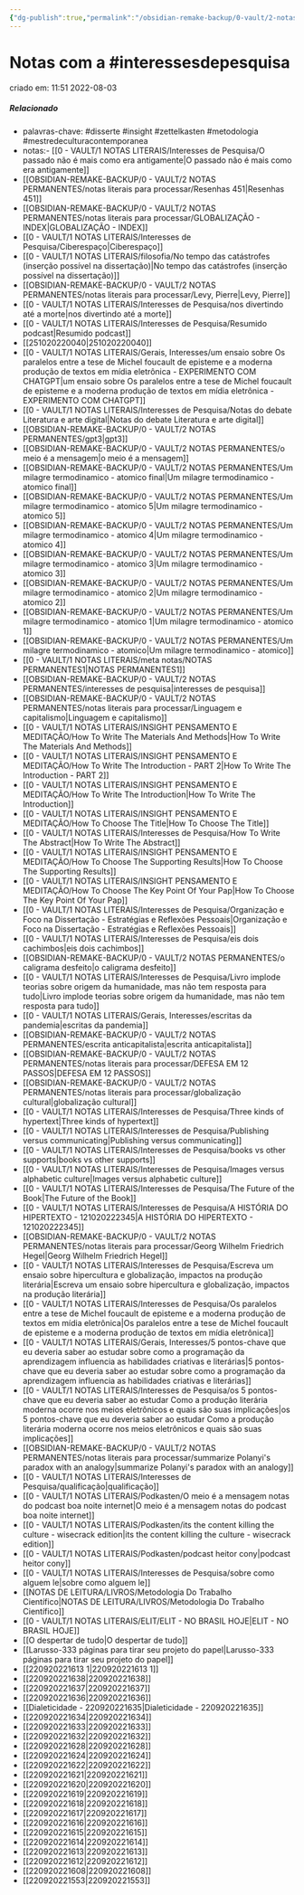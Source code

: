 ```yaml
---
{"dg-publish":true,"permalink":"/obsidian-remake-backup/0-vault/2-notas-permanentes/interesses-de-pesquisa/","tags":["permanente","interessesdepesquisa","disserte","insight","zettelkasten","metodologia","mestredeculturacontemporanea"],"dgHomeLink":true,"dgShowLocalGraph":true,"dgShowFileTree":true,"dgEnableSearch":true,"noteIcon":""}
---
```


# Notas com a #interessesdepesquisa
criado em: 11:51 2022-08-03

##### Relacionado
- palavras-chave: #disserte #insight #zettelkasten #metodologia #mestredeculturacontemporanea 
- notas:- [[0 - VAULT/1 NOTAS LITERAIS/Interesses de Pesquisa/O passado não é mais como era antigamente\|O passado não é mais como era antigamente]]
- [[OBSIDIAN-REMAKE-BACKUP/0 - VAULT/2 NOTAS PERMANENTES/notas literais para processar/Resenhas 451\|Resenhas 451]]
- [[OBSIDIAN-REMAKE-BACKUP/0 - VAULT/2 NOTAS PERMANENTES/notas literais para processar/GLOBALIZAÇÃO - INDEX\|GLOBALIZAÇÃO - INDEX]]
- [[0 - VAULT/1 NOTAS LITERAIS/Interesses de Pesquisa/Ciberespaço\|Ciberespaço]]
- [[0 - VAULT/1 NOTAS LITERAIS/filosofia/No tempo das catástrofes (inserção possível na dissertação)\|No tempo das catástrofes (inserção possível na dissertação)]]
- [[OBSIDIAN-REMAKE-BACKUP/0 - VAULT/2 NOTAS PERMANENTES/notas literais para processar/Levy, Pierre\|Levy, Pierre]]
- [[0 - VAULT/1 NOTAS LITERAIS/Interesses de Pesquisa/nos divertindo até a morte\|nos divertindo até a morte]]
- [[0 - VAULT/1 NOTAS LITERAIS/Interesses de Pesquisa/Resumido podcast\|Resumido podcast]]
- [[251020220040\|251020220040]]
- [[0 - VAULT/1 NOTAS LITERAIS/Gerais, Interesses/um ensaio sobre Os paralelos entre a tese de Michel foucault de episteme e a moderna produção de textos em mídia eletrônica - EXPERIMENTO COM CHATGPT\|um ensaio sobre Os paralelos entre a tese de Michel foucault de episteme e a moderna produção de textos em mídia eletrônica - EXPERIMENTO COM CHATGPT]]
- [[0 - VAULT/1 NOTAS LITERAIS/Interesses de Pesquisa/Notas do debate Literatura e arte digital\|Notas do debate Literatura e arte digital]]
- [[OBSIDIAN-REMAKE-BACKUP/0 - VAULT/2 NOTAS PERMANENTES/gpt3\|gpt3]]
- [[OBSIDIAN-REMAKE-BACKUP/0 - VAULT/2 NOTAS PERMANENTES/o meio é a mensagem\|o meio é a mensagem]]
- [[OBSIDIAN-REMAKE-BACKUP/0 - VAULT/2 NOTAS PERMANENTES/Um milagre termodinamico - atomico final\|Um milagre termodinamico - atomico final]]
- [[OBSIDIAN-REMAKE-BACKUP/0 - VAULT/2 NOTAS PERMANENTES/Um milagre termodinamico - atomico 5\|Um milagre termodinamico - atomico 5]]
- [[OBSIDIAN-REMAKE-BACKUP/0 - VAULT/2 NOTAS PERMANENTES/Um milagre termodinamico - atomico 4\|Um milagre termodinamico - atomico 4]]
- [[OBSIDIAN-REMAKE-BACKUP/0 - VAULT/2 NOTAS PERMANENTES/Um milagre termodinamico - atomico 3\|Um milagre termodinamico - atomico 3]]
- [[OBSIDIAN-REMAKE-BACKUP/0 - VAULT/2 NOTAS PERMANENTES/Um milagre termodinamico - atomico 2\|Um milagre termodinamico - atomico 2]]
- [[OBSIDIAN-REMAKE-BACKUP/0 - VAULT/2 NOTAS PERMANENTES/Um milagre termodinamico - atomico 1\|Um milagre termodinamico - atomico 1]]
- [[OBSIDIAN-REMAKE-BACKUP/0 - VAULT/2 NOTAS PERMANENTES/Um milagre termodinamico - atomico\|Um milagre termodinamico - atomico]]
- [[0 - VAULT/1 NOTAS LITERAIS/meta notas/NOTAS PERMANENTES1\|NOTAS PERMANENTES1]]
- [[OBSIDIAN-REMAKE-BACKUP/0 - VAULT/2 NOTAS PERMANENTES/interesses de pesquisa\|interesses de pesquisa]]
- [[OBSIDIAN-REMAKE-BACKUP/0 - VAULT/2 NOTAS PERMANENTES/notas literais para processar/Linguagem e capitalismo\|Linguagem e capitalismo]]
- [[0 - VAULT/1 NOTAS LITERAIS/INSIGHT PENSAMENTO E MEDITAÇÃO/How To Write The Materials And Methods\|How To Write The Materials And Methods]]
- [[0 - VAULT/1 NOTAS LITERAIS/INSIGHT PENSAMENTO E MEDITAÇÃO/How To Write The Introduction - PART 2\|How To Write The Introduction - PART 2]]
- [[0 - VAULT/1 NOTAS LITERAIS/INSIGHT PENSAMENTO E MEDITAÇÃO/How To Write The Introduction\|How To Write The Introduction]]
- [[0 - VAULT/1 NOTAS LITERAIS/INSIGHT PENSAMENTO E MEDITAÇÃO/How To Choose The Title\|How To Choose The Title]]
- [[0 - VAULT/1 NOTAS LITERAIS/Interesses de Pesquisa/How To Write The Abstract\|How To Write The Abstract]]
- [[0 - VAULT/1 NOTAS LITERAIS/INSIGHT PENSAMENTO E MEDITAÇÃO/How To Choose The Supporting Results\|How To Choose The Supporting Results]]
- [[0 - VAULT/1 NOTAS LITERAIS/INSIGHT PENSAMENTO E MEDITAÇÃO/How To Choose The Key Point Of Your Pap\|How To Choose The Key Point Of Your Pap]]
- [[0 - VAULT/1 NOTAS LITERAIS/Interesses de Pesquisa/Organização e Foco na Dissertação - Estratégias e Reflexões Pessoais\|Organização e Foco na Dissertação - Estratégias e Reflexões Pessoais]]
- [[0 - VAULT/1 NOTAS LITERAIS/Interesses de Pesquisa/eis dois cachimbos\|eis dois cachimbos]]
- [[OBSIDIAN-REMAKE-BACKUP/0 - VAULT/2 NOTAS PERMANENTES/o caligrama desfeito\|o caligrama desfeito]]
- [[0 - VAULT/1 NOTAS LITERAIS/Interesses de Pesquisa/Livro implode teorias sobre origem da humanidade, mas não tem resposta para tudo\|Livro implode teorias sobre origem da humanidade, mas não tem resposta para tudo]]
- [[0 - VAULT/1 NOTAS LITERAIS/Gerais, Interesses/escritas da pandemia\|escritas da pandemia]]
- [[OBSIDIAN-REMAKE-BACKUP/0 - VAULT/2 NOTAS PERMANENTES/escrita anticapitalista\|escrita anticapitalista]]
- [[OBSIDIAN-REMAKE-BACKUP/0 - VAULT/2 NOTAS PERMANENTES/notas literais para processar/DEFESA EM 12 PASSOS\|DEFESA EM 12 PASSOS]]
- [[OBSIDIAN-REMAKE-BACKUP/0 - VAULT/2 NOTAS PERMANENTES/notas literais para processar/globalização cultural\|globalização cultural]]
- [[0 - VAULT/1 NOTAS LITERAIS/Interesses de Pesquisa/Three kinds of hypertext\|Three kinds of hypertext]]
- [[0 - VAULT/1 NOTAS LITERAIS/Interesses de Pesquisa/Publishing versus communicating\|Publishing versus communicating]]
- [[0 - VAULT/1 NOTAS LITERAIS/Interesses de Pesquisa/books vs other supports\|books vs other supports]]
- [[0 - VAULT/1 NOTAS LITERAIS/Interesses de Pesquisa/Images versus alphabetic culture\|Images versus alphabetic culture]]
- [[0 - VAULT/1 NOTAS LITERAIS/Interesses de Pesquisa/The Future of the Book\|The Future of the Book]]
- [[0 - VAULT/1 NOTAS LITERAIS/Interesses de Pesquisa/A HISTÓRIA DO HIPERTEXTO - 121020222345\|A HISTÓRIA DO HIPERTEXTO - 121020222345]]
- [[OBSIDIAN-REMAKE-BACKUP/0 - VAULT/2 NOTAS PERMANENTES/notas literais para processar/Georg Wilhelm Friedrich Hegel\|Georg Wilhelm Friedrich Hegel]]
- [[0 - VAULT/1 NOTAS LITERAIS/Interesses de Pesquisa/Escreva um ensaio sobre hipercultura e globalização, impactos na produção literária\|Escreva um ensaio sobre hipercultura e globalização, impactos na produção literária]]
- [[0 - VAULT/1 NOTAS LITERAIS/Interesses de Pesquisa/Os paralelos entre a tese de Michel foucault de episteme e a moderna produção de textos em mídia eletrônica\|Os paralelos entre a tese de Michel foucault de episteme e a moderna produção de textos em mídia eletrônica]]
- [[0 - VAULT/1 NOTAS LITERAIS/Gerais, Interesses/5 pontos-chave que eu deveria saber ao estudar sobre como a programação da aprendizagem influencia as habilidades criativas e literárias\|5 pontos-chave que eu deveria saber ao estudar sobre como a programação da aprendizagem influencia as habilidades criativas e literárias]]
- [[0 - VAULT/1 NOTAS LITERAIS/Interesses de Pesquisa/os 5 pontos-chave que eu deveria saber ao estudar Como a produção literária moderna ocorre nos meios eletrônicos e quais são suas implicações\|os 5 pontos-chave que eu deveria saber ao estudar Como a produção literária moderna ocorre nos meios eletrônicos e quais são suas implicações]]
- [[OBSIDIAN-REMAKE-BACKUP/0 - VAULT/2 NOTAS PERMANENTES/notas literais para processar/summarize Polanyi's paradox with an analogy\|summarize Polanyi's paradox with an analogy]]
- [[0 - VAULT/1 NOTAS LITERAIS/Interesses de Pesquisa/qualificação\|qualificação]]
- [[0 - VAULT/1 NOTAS LITERAIS/Podkasten/O meio é a mensagem notas do podcast boa noite internet\|O meio é a mensagem notas do podcast boa noite internet]]
- [[0 - VAULT/1 NOTAS LITERAIS/Podkasten/its the content killing the culture - wisecrack edition\|its the content killing the culture - wisecrack edition]]
- [[0 - VAULT/1 NOTAS LITERAIS/Podkasten/podcast heitor cony\|podcast heitor cony]]
- [[0 - VAULT/1 NOTAS LITERAIS/Interesses de Pesquisa/sobre como alguem le\|sobre como alguem le]]
- [[NOTAS DE LEITURA/LIVROS/Metodologia Do Trabalho Científico\|NOTAS DE LEITURA/LIVROS/Metodologia Do Trabalho Científico]]
- [[0 - VAULT/1 NOTAS LITERAIS/ELIT/ELIT - NO BRASIL HOJE\|ELIT - NO BRASIL HOJE]]
- [[O despertar de tudo\|O despertar de tudo]]
- [[Larusso-333 páginas para tirar seu projeto do papel\|Larusso-333 páginas para tirar seu projeto do papel]]
- [[220920221613 1\|220920221613 1]]
- [[220920221638\|220920221638]]
- [[220920221637\|220920221637]]
- [[220920221636\|220920221636]]
- [[Dialeticidade - 220920221635\|Dialeticidade - 220920221635]]
- [[220920221634\|220920221634]]
- [[220920221633\|220920221633]]
- [[220920221632\|220920221632]]
- [[220920221628\|220920221628]]
- [[220920221624\|220920221624]]
- [[220920221622\|220920221622]]
- [[220920221621\|220920221621]]
- [[220920221620\|220920221620]]
- [[220920221619\|220920221619]]
- [[220920221618\|220920221618]]
- [[220920221617\|220920221617]]
- [[220920221616\|220920221616]]
- [[220920221615\|220920221615]]
- [[220920221614\|220920221614]]
- [[220920221613\|220920221613]]
- [[220920221612\|220920221612]]
- [[220920221608\|220920221608]]
- [[220920221553\|220920221553]]